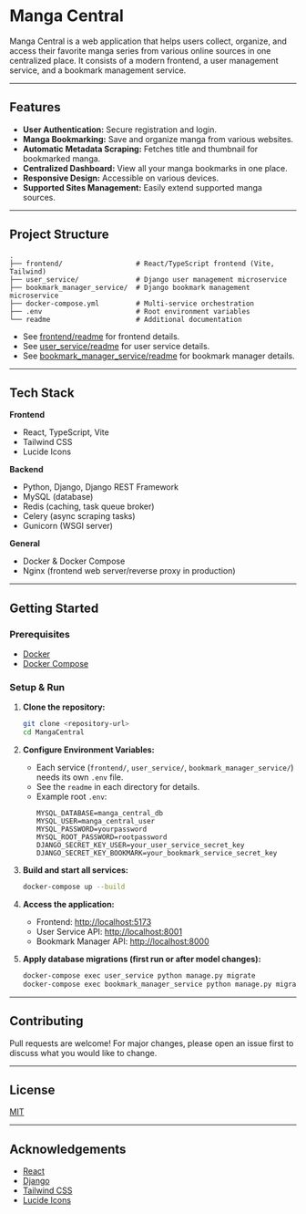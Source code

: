 # Manga Central

Manga Central is a web application that helps users collect, organize, and access their favorite manga series from various online sources in one centralized place. It consists of a modern frontend, a user management service, and a bookmark management service.

---

## Features

- **User Authentication:** Secure registration and login.
- **Manga Bookmarking:** Save and organize manga from various websites.
- **Automatic Metadata Scraping:** Fetches title and thumbnail for bookmarked manga.
- **Centralized Dashboard:** View all your manga bookmarks in one place.
- **Responsive Design:** Accessible on various devices.
- **Supported Sites Management:** Easily extend supported manga sources.

---

## Project Structure

```
.
├── frontend/                  # React/TypeScript frontend (Vite, Tailwind)
├── user_service/              # Django user management microservice
├── bookmark_manager_service/  # Django bookmark management microservice
├── docker-compose.yml         # Multi-service orchestration
├── .env                       # Root environment variables
└── readme                     # Additional documentation
```

- See [frontend/readme](frontend/readme.md) for frontend details.
- See [user_service/readme](user_service/readme.md) for user service details.
- See [bookmark_manager_service/readme](bookmark_manager_service/readme.md) for bookmark manager details.

---

## Tech Stack

**Frontend**
- React, TypeScript, Vite
- Tailwind CSS
- Lucide Icons

**Backend**
- Python, Django, Django REST Framework
- MySQL (database)
- Redis (caching, task queue broker)
- Celery (async scraping tasks)
- Gunicorn (WSGI server)

**General**
- Docker & Docker Compose
- Nginx (frontend web server/reverse proxy in production)

---

## Getting Started

### Prerequisites

- [Docker](https://www.docker.com/)
- [Docker Compose](https://docs.docker.com/compose/)

### Setup & Run

1. **Clone the repository:**
    ```sh
    git clone <repository-url>
    cd MangaCentral
    ```

2. **Configure Environment Variables:**
    - Each service (`frontend/`, `user_service/`, `bookmark_manager_service/`) needs its own `.env` file.
    - See the `readme` in each directory for details.
    - Example root `.env`:
      ```env
      MYSQL_DATABASE=manga_central_db
      MYSQL_USER=manga_central_user
      MYSQL_PASSWORD=yourpassword
      MYSQL_ROOT_PASSWORD=rootpassword
      DJANGO_SECRET_KEY_USER=your_user_service_secret_key
      DJANGO_SECRET_KEY_BOOKMARK=your_bookmark_service_secret_key
      ```

3. **Build and start all services:**
    ```sh
    docker-compose up --build
    ```

4. **Access the application:**
    - Frontend: [http://localhost:5173](http://localhost:5173)
    - User Service API: [http://localhost:8001](http://localhost:8001)
    - Bookmark Manager API: [http://localhost:8000](http://localhost:8000)

5. **Apply database migrations (first run or after model changes):**
    ```sh
    docker-compose exec user_service python manage.py migrate
    docker-compose exec bookmark_manager_service python manage.py migrate
    ```

---

## Contributing

Pull requests are welcome! For major changes, please open an issue first to discuss what you would like to change.

---

## License

[MIT](LICENSE.txt)

---

## Acknowledgements

- [React](https://react.dev/)
- [Django](https://www.djangoproject.com/)
- [Tailwind CSS](https://tailwindcss.com/)
- [Lucide Icons](https://lucide.dev/)
